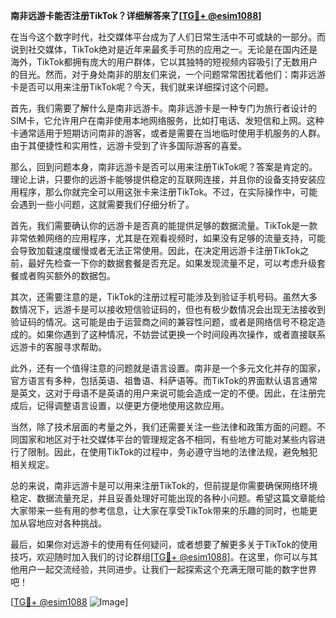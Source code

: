 **南非远游卡能否注册TikTok？详细解答来了[[TG💪+ @esim1088](https://t.me/s/esim1088)]**

在当今这个数字时代，社交媒体平台成为了人们日常生活中不可或缺的一部分。而说到社交媒体，TikTok绝对是近年来最炙手可热的应用之一。无论是在国内还是海外，TikTok都拥有庞大的用户群体，它以其独特的短视频内容吸引了无数用户的目光。然而，对于身处南非的朋友们来说，一个问题常常困扰着他们：南非远游卡是否可以用来注册TikTok呢？今天，我们就来详细探讨这个问题。

首先，我们需要了解什么是南非远游卡。南非远游卡是一种专门为旅行者设计的SIM卡，它允许用户在南非使用本地网络服务，比如打电话、发短信和上网。这种卡通常适用于短期访问南非的游客，或者是需要在当地临时使用手机服务的人群。由于其便捷性和实用性，远游卡受到了许多国际游客的喜爱。

那么，回到问题本身，南非远游卡是否可以用来注册TikTok呢？答案是肯定的。理论上讲，只要你的远游卡能够提供稳定的互联网连接，并且你的设备支持安装应用程序，那么你就完全可以用这张卡来注册TikTok。不过，在实际操作中，可能会遇到一些小问题，这就需要我们仔细分析了。

首先，我们需要确认你的远游卡是否真的能提供足够的数据流量。TikTok是一款非常依赖网络的应用程序，尤其是在观看视频时，如果没有足够的流量支持，可能会导致加载速度缓慢或者无法正常使用。因此，在决定用远游卡注册TikTok之前，最好先检查一下你的数据套餐是否充足。如果发现流量不足，可以考虑升级套餐或者购买额外的数据包。

其次，还需要注意的是，TikTok的注册过程可能涉及到验证手机号码。虽然大多数情况下，远游卡是可以接收短信验证码的，但也有极少数情况会出现无法接收到验证码的情况。这可能是由于运营商之间的兼容性问题，或者是网络信号不稳定造成的。如果你遇到了这种情况，不妨尝试更换一个时间段再次操作，或者直接联系远游卡的客服寻求帮助。

此外，还有一个值得注意的问题就是语言设置。南非是一个多元文化并存的国家，官方语言有多种，包括英语、祖鲁语、科萨语等。而TikTok的界面默认语言通常是英文，这对于母语不是英语的用户来说可能会造成一定的不便。因此，在注册完成后，记得调整语言设置，以便更方便地使用这款应用。

当然，除了技术层面的考量之外，我们还需要关注一些法律和政策方面的问题。不同国家和地区对于社交媒体平台的管理规定各不相同，有些地方可能对某些内容进行了限制。因此，在使用TikTok的过程中，务必遵守当地的法律法规，避免触犯相关规定。

总的来说，南非远游卡是可以用来注册TikTok的，但前提是你需要确保网络环境稳定、数据流量充足，并且妥善处理好可能出现的各种小问题。希望这篇文章能给大家带来一些有用的参考信息，让大家在享受TikTok带来的乐趣的同时，也能更加从容地应对各种挑战。

最后，如果你对远游卡的使用有任何疑问，或者想要了解更多关于TikTok的使用技巧，欢迎随时加入我们的讨论群组[[TG💪+ @esim1088](https://t.me/s/esim1088)]。在这里，你可以与其他用户一起交流经验，共同进步。让我们一起探索这个充满无限可能的数字世界吧！

[[TG💪+ @esim1088](https://t.me/s/esim1088) ![Image](https://i.postimg.cc/4NQfJmqS/Snipaste-2025-05-13-00-14-12.png)]